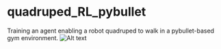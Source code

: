 # quadruped_RL_pybullet
Training an agent enabling a robot quadruped to walk in a pybullet-based gym environment.
![Alt text](videos/rl-video-model29-final2_20241001-230411-episode-0-ezgif.com-video-to-gif-converter.gif)
